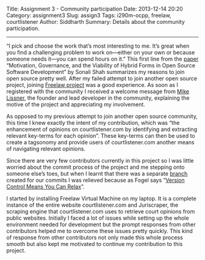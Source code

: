 Title: Assignment 3 - Community participation
Date: 2013-12-14 20:20
Category: assignment3
Slug: assign3
Tags: i290m-ocpp, freelaw, courtlistener
Author: Siddharth
Summary: Details about the community participation.

----------
“I pick and choose the work that’s most interesting to me. It’s great when you find a challenging problem to work on—either on your own or because someone needs it—you can spend hours on it.” This first line from the [paper] “Motivation, Governance, and the Viability of Hybrid Forms in Open Source Software Development” by Sonali Shah summarizes my reasons to join open source pretty well. After my failed attempt to join another open source project, joining [Freelaw project] was a good experience. As soon as I registered with the community I received a welcome message from [Mike Lissner], the founder and lead developer in the community, explaining the motive of the project and appreciating my involvement.

As opposed to my previous attempt to join another open source community, this time I knew exactly the intent of my contribution, which was “the enhancement of opinions on courtlistener.com by identifying and extracting relevant key-terms for each opinion”. These key-terms can then be used to create a tagsonomy and provide users of courtlistener.com another means of navigating relevant opinions.

Since there are very few contributors currently in this project so I was little worried about the commit process of the project and me stepping onto someone else’s toes, but when I learnt that there was a separate [branch] created for our commits I was relieved because as Fogel says “[Version Control Means You Can Relax]”.

I started by installing Freelaw Virtual Machine on my laptop. It is a complete instance of the entire website courtlistener.com and Juriscraper, the scraping engine that courtlistener.com uses to retrieve court opinions from public websites. Initially I faced a lot of issues while setting up the whole environment needed for development but the prompt responses from other contributors helped me to overcome these issues pretty quickly. This kind of response from other contributors not only made this whole process smooth but also kept me motivated to continue my contribution to this project.

[Freelaw project]: http://www.courtlistener.com
[Mike Lissner]: https://bitbucket.org/mlissner
[paper]: http://faculty.washington.edu/skshah/Shah%20-%20Motivation,%20Governance,%20Hybrid%20Forms.pdf
[branch]: https://bitbucket.org/mlissner/search-and-awareness-platform-courtlistener/branch/nlp
[Version Control Means You Can Relax]: http://producingoss.com/en/consensus-democracy.html#version-control-relaxation

